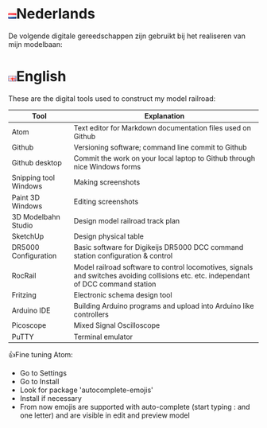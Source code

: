 # ![Nederlandse vlag](./images/nl.gif)Nederlands

De volgende digitale gereedschappen zijn gebruikt bij het realiseren van mijn modelbaan:

# ![English flag](./images/gb.gif)English

These are the digital tools used to construct my model railroad:

|Tool|Explanation|
|-----------------------|-------------------|
Atom|Text editor for Markdown documentation files used on Github
Github|Versioning software; command line commit to Github
Github desktop|Commit the work on your local laptop to Github through nice Windows forms
Snipping tool Windows|Making screenshots
Paint 3D Windows|Editing screenshots
3D Modelbahn Studio|Design model railroad track plan
SketchUp|Design physical table
DR5000 Configuration|Basic software for Digikeijs DR5000 DCC command station configuration & control
RocRail|Model railroad software to control locomotives, signals and switches avoiding collisions etc. etc. independant of DCC command station
Fritzing|Electronic schema design tool
Arduino IDE|Building Arduino programs and upload into Arduino like controllers
Picoscope|Mixed Signal Oscilloscope
PuTTY|Terminal emulator

👍Fine tuning Atom:

* Go to Settings
* Go to Install
* Look for package 'autocomplete-emojis'
* Install if necessary
* From now emojis are supported with auto-complete (start typing : and one letter) and are visible in edit and preview model
